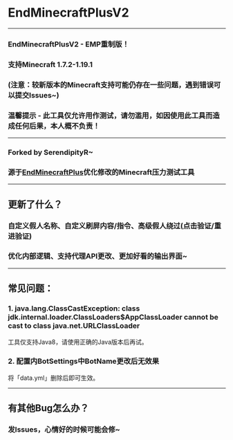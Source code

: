 # EndMinecraftPlusV2
___
### EndMinecraftPlusV2 - EMP重制版！
### 支持Minecraft 1.7.2-1.19.1
### (注意：较新版本的Minecraft支持可能仍存在一些问题，遇到错误可以提交Issues~)
### 温馨提示 - 此工具仅允许用作测试，请勿滥用，如因使用此工具而造成任何后果，本人概不负责！
___
### Forked by SerendipityR~
### 源于<a href="https://github.com/ReActRailGun/EndMinecraftPlus">EndMinecraftPlus</a>优化修改的Minecraft压力测试工具
___
## 更新了什么？
### 自定义假人名称、自定义刷屏内容/指令、高级假人绕过(点击验证/重进验证)
### 优化内部逻辑、支持代理API更改、更加好看的输出界面~
___
## 常见问题：
### 1. java.lang.ClassCastException: class jdk.internal.loader.ClassLoaders$AppClassLoader cannot be cast to class java.net.URLClassLoader
工具仅支持Java8，请使用正确的Java版本后再试。
### 2. 配置内BotSettings中BotName更改后无效果
将「data.yml」删除后即可生效。
___
## 有其他Bug怎么办？
### 发Issues，心情好的时候可能会修~

